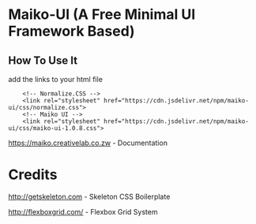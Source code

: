 # Maiko-UI (A Free Minimal UI Framework Based)

## How To Use It

add the links to your html file

``` 
    <!-- Normalize.CSS -->
    <link rel="stylesheet" href="https://cdn.jsdelivr.net/npm/maiko-ui/css/normalize.css">
    <!-- Maiko UI -->
    <link rel="stylesheet" href="https://cdn.jsdelivr.net/npm/maiko-ui/css/maiko-ui-1.0.8.css">

```

https://maiko.creativelab.co.zw - Documentation

# Credits

http://getskeleton.com - Skeleton CSS Boilerplate

http://flexboxgrid.com/ - Flexbox Grid System
